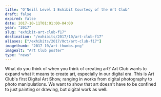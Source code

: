 ```yaml
---
title: "O'Neill Level 1 Exhibit Courtesy of the Art Club"
draft: false
expired: false
date: 2017-10-11T01:01:00-04:00
year: "2017"
slug: "exhibit-art-club-f17"
destination: "/exhibits/2017/10/art-club-f17"
aliases: ["/exhibits/2017/Oct/art-club-f17"]
imagethumb: "2017-10/art-thumbs.png"
imagealt: "Art Club poster"
type: "news"
---
```


What do you think of when you think of creating art? 
Art Club wants to expand what it means to create art, especially in our digital era.
This is Art Club's first Digital Art Show, ranging in works from digital photography to photo manipulations. We want to show that art doesn't have to be confined to just painting or drawing, but digital work as well. 
